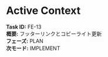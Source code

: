 # Active Context

**Task ID:** FE-13  
**概要:** フッターリンクとコピーライト更新  
**フェーズ:** PLAN  
**次モード:** IMPLEMENT 